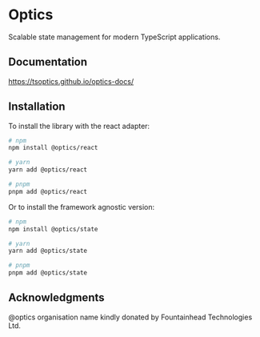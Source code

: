 # Optics

Scalable state management for modern TypeScript applications.

## Documentation

https://tsoptics.github.io/optics-docs/

## Installation

To install the library with the react adapter:

```bash
# npm
npm install @optics/react

# yarn
yarn add @optics/react

# pnpm
pnpm add @optics/react
```

Or to install the framework agnostic version:

```bash
# npm
npm install @optics/state

# yarn
yarn add @optics/state

# pnpm
pnpm add @optics/state
```

## Acknowledgments

@optics organisation name kindly donated by Fountainhead Technologies Ltd.
